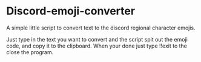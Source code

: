 # Discord-emoji-converter

A simple little script to convert text to the discord regional character emojis.

Just type in the text you want to convert and the script spit out the emoji code, and copy it to the clipboard.
When your done just type !!exit to the close the program.
